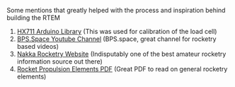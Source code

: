 Some mentions that greatly helped with the process and inspiration behind building the RTEM

1. [HX711 Arduino Library](https://github.com/RobTillaart/HX711) (This was used for calibration of the load cell)
2. [BPS.Space Youtube Channel](https://www.youtube.com/channel/UCILl8ozWuxnFYXIe2svjHhg) (BPS.space, great channel for rocketry based videos)
3. [Nakka Rocketry Website](https://www.nakka-rocketry.net/) (Indisputably one of the best amateur rocketry information source out there)
4. [Rocket Propulsion Elements PDF](http://server2.nrvr.org/files/Rocket_Propulsion_Elements_8th_Edition_by_Oscar_Biblarz_George_P._Sutton.pdf) (Great PDF to read on general rocketry elements)